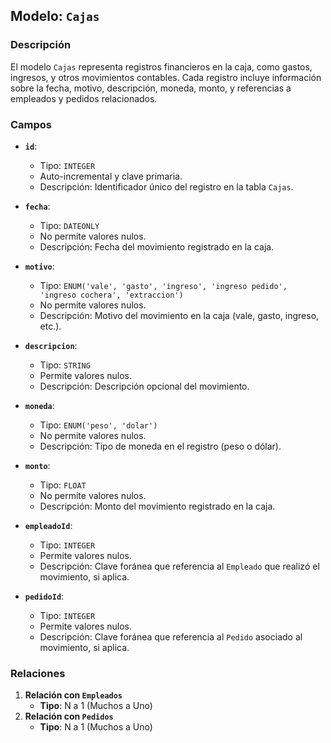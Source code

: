 ## Modelo: `Cajas`

### Descripción

El modelo `Cajas` representa registros financieros en la caja, como gastos, ingresos, y otros movimientos contables. Cada registro incluye información sobre la fecha, motivo, descripción, moneda, monto, y referencias a empleados y pedidos relacionados.

### Campos

-   **`id`**:

    -   Tipo: `INTEGER`
    -   Auto-incremental y clave primaria.
    -   Descripción: Identificador único del registro en la tabla `Cajas`.

-   **`fecha`**:

    -   Tipo: `DATEONLY`
    -   No permite valores nulos.
    -   Descripción: Fecha del movimiento registrado en la caja.

-   **`motivo`**:

    -   Tipo: `ENUM('vale', 'gasto', 'ingreso', 'ingreso pedido', 'ingreso cochera', 'extraccion')`
    -   No permite valores nulos.
    -   Descripción: Motivo del movimiento en la caja (vale, gasto, ingreso, etc.).

-   **`descripcion`**:

    -   Tipo: `STRING`
    -   Permite valores nulos.
    -   Descripción: Descripción opcional del movimiento.

-   **`moneda`**:

    -   Tipo: `ENUM('peso', 'dolar')`
    -   No permite valores nulos.
    -   Descripción: Tipo de moneda en el registro (peso o dólar).

-   **`monto`**:

    -   Tipo: `FLOAT`
    -   No permite valores nulos.
    -   Descripción: Monto del movimiento registrado en la caja.

-   **`empleadoId`**:

    -   Tipo: `INTEGER`
    -   Permite valores nulos.
    -   Descripción: Clave foránea que referencia al `Empleado` que realizó el movimiento, si aplica.

-   **`pedidoId`**:

    -   Tipo: `INTEGER`
    -   Permite valores nulos.
    -   Descripción: Clave foránea que referencia al `Pedido` asociado al movimiento, si aplica.

### Relaciones

1.  **Relación con `Empleados`**
    -   **Tipo**: N a 1 (Muchos a Uno)
2.  **Relación con `Pedidos`**
    -   **Tipo**: N a 1 (Muchos a Uno)
